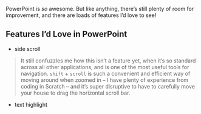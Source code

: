 PowerPoint is *so* awesome. But like anything, there’s still plenty of room for improvement, and there are loads of features I’d love to see!


## Features I’d Love in PowerPoint

- side scroll
> It still confuzzles me how this isn’t a feature yet, when it’s so standard across all other applications, and is one of the most useful tools for navigation. `shift` + `scroll` is such a convenient and efficient way of moving around when zoomed in – I have plenty of experience from coding in Scratch – and it’s super disruptive to have to carefully move your house to drag the horizontal scroll bar.

- text highlight
> 